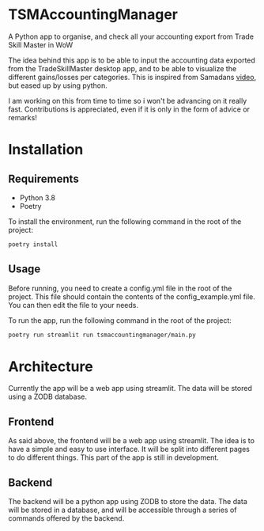 # TSMAccountingManager

A Python app to organise, and check all your accounting export from Trade Skill Master in WoW

The idea behind this app is to be able to input the accounting data exported from the TradeSkillMaster desktop app, and to be able to visualize the different gains/losses per categories. This is inspired from Samadans [video](https://www.youtube.com/watch?v=4Na0cF8p91g), but eased up by using python.

I am working on this from time to time so i won't be advancing on it really fast. Contributions is appreciated, even if it is only in the form of advice or remarks!

# Installation

## Requirements

-   Python 3.8
-   Poetry

To install the environment, run the following command in the root of the project:

```bash
poetry install
```

## Usage

Before running, you need to create a config.yml file in the root of the project. This file should contain the contents of the config_example.yml file. You can then edit the file to your needs.

To run the app, run the following command in the root of the project:

```bash
poetry run streamlit run tsmaccountingmanager/main.py
```

# Architecture

Currently the app will be a web app using streamlit. The data will be stored using a ZODB database.

## Frontend

As said above, the frontend will be a web app using streamlit. The idea is to have a simple and easy to use interface. It will be split into different pages to do different things. This part of the app is still in development.

## Backend

The backend will be a python app using ZODB to store the data. The data will be stored in a database, and will be accessible through a series of commands offered by the backend.
